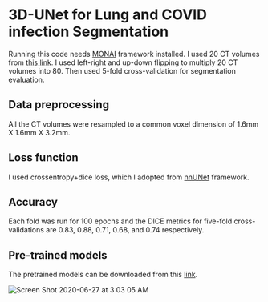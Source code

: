# 3D-UNet for Lung and COVID infection Segmentation
Running this code needs [MONAI](https://github.com/Project-MONAI/MONAI) framework installed. I used 20 CT volumes from [this link](https://academictorrents.com/details/136ffddd0959108becb2b3a86630bec049fcb0ff). I used left-right and up-down flipping to multiply 20 CT volumes into 80. Then used 5-fold cross-validation for segmentation evaluation. 

## Data preprocessing
All the CT volumes were resampled to a common voxel dimension of 1.6mm X 1.6mm X 3.2mm. 

## Loss function
I used crossentropy+dice loss, which I adopted from [nnUNet](https://github.com/MIC-DKFZ/nnUNet) framework.

## Accuracy
Each fold was run for 100 epochs and the DICE metrics for five-fold cross-validations are 0.83, 0.88, 0.71, 0.68, and 0.74 respectively.

## Pre-trained models
The pretrained models can be downloaded from this [link](https://drive.google.com/file/d/19EHkjGR9tFLjPLnyzasExPzO_gJDzRy6/view?usp=sharing).

![Screen Shot 2020-06-27 at 3 03 05 AM](https://user-images.githubusercontent.com/48772377/85919946-71744480-b824-11ea-8791-64c83a15dc56.png)


